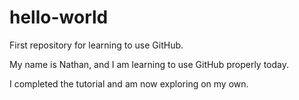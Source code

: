 # hello-world
First repository for learning to use GitHub.

My name is Nathan, and I am learning to use GitHub properly today.

I completed the tutorial and am now exploring on my own.
